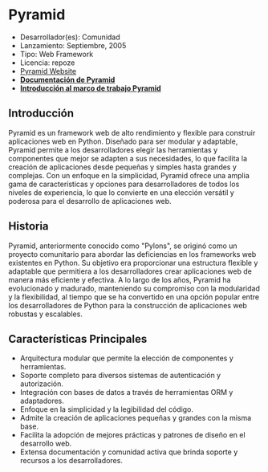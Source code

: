 # Pyramid

- Desarrollador(es): Comunidad
- Lanzamiento: Septiembre, 2005
- Tipo: Web Framework
- Licencia: repoze
- [Pyramid Website](https://trypyramid.com/)
- **[Documentación de Pyramid](https://trypyramid.com/documentation.html)**
- **[Introducción al marco de trabajo Pyramid](https://www.tutorialspoint.com/python_web_development_libraries/python_web_development_libraries_pyramid_framework.htm)**

## Introducción

Pyramid es un framework web de alto rendimiento y flexible para construir aplicaciones web en Python. Diseñado para ser modular y adaptable, Pyramid permite a los desarrolladores elegir las herramientas y componentes que mejor se adapten a sus necesidades, lo que facilita la creación de aplicaciones desde pequeñas y simples hasta grandes y complejas. Con un enfoque en la simplicidad, Pyramid ofrece una amplia gama de características y opciones para desarrolladores de todos los niveles de experiencia, lo que lo convierte en una elección versátil y poderosa para el desarrollo de aplicaciones web.

## Historia

Pyramid, anteriormente conocido como "Pylons", se originó como un proyecto comunitario para abordar las deficiencias en los frameworks web existentes en Python. Su objetivo era proporcionar una estructura flexible y adaptable que permitiera a los desarrolladores crear aplicaciones web de manera más eficiente y efectiva. A lo largo de los años, Pyramid ha evolucionado y madurado, manteniendo su compromiso con la modularidad y la flexibilidad, al tiempo que se ha convertido en una opción popular entre los desarrolladores de Python para la construcción de aplicaciones web robustas y escalables.

## Características Principales

- Arquitectura modular que permite la elección de componentes y herramientas.
- Soporte completo para diversos sistemas de autenticación y autorización.
- Integración con bases de datos a través de herramientas ORM y adaptadores.
- Enfoque en la simplicidad y la legibilidad del código.
- Admite la creación de aplicaciones pequeñas y grandes con la misma base.
- Facilita la adopción de mejores prácticas y patrones de diseño en el desarrollo web.
- Extensa documentación y comunidad activa que brinda soporte y recursos a los desarrolladores.
